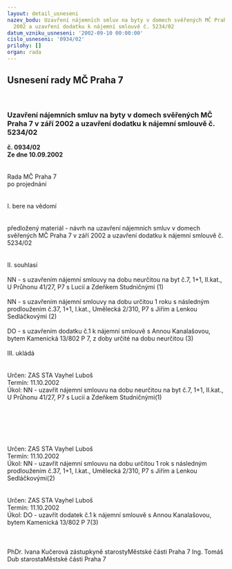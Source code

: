 ```yaml
---
layout: detail_usneseni
nazev_bodu: Uzavření nájemních smluv na byty v domech svěřených MČ Praha 7 v září
  2002 a uzavření dodatku k nájemní smlouvě č. 5234/02
datum_vzniku_usneseni: '2002-09-10 00:00:00'
cislo_usneseni: '0934/02'
prilohy: []
organ: rada
---
```

<div id="ucUsn_pList" class="usn">
	<span><h2>Usnesení rady MČ Praha 7 </h2>
<br></span><div class="standBody">
<span><h3>Uzavření nájemních smluv na byty v domech svěřených MČ Praha 7 v září 2002 a uzavření dodatku k nájemní smlouvě č. 5234/02</h3></span><div class="center">
		<strong>č. 0934/02</strong><br>
	</div>
<div class="center">
		<strong>Ze dne 10.09.2002</strong><br><br>
	</div>
<br>Rada MČ Praha 7<br>po projednání<br><br><br>I.	bere na vědomí<br><br> <br>předložený materiál - návrh na uzavření nájemních smluv v domech svěřených MČ Praha 7 v září 2002 a uzavření dodatku k nájemní smlouvě č. 5234/02<br><br><br>II.  souhlasí <br><br>NN - s uzavřením nájemní smlouvy na dobu neurčitou na byt č.7, 1+1, II.kat., U Průhonu 41/27, P7 s Lucií a Zdeňkem Studničnými									(1)<br><br>NN - s uzavřením nájemní smlouvy na dobu určitou 1 roku s následným prodloužením č.37, 1+1, I.kat., Umělecká 2/310, P7 s Jiřím a Lenkou Sedláčkovými			 			(2)<br><br>DO - s uzavřením dodatku č.1 k nájemní smlouvě s Annou Kanalašovou, bytem Kamenická 13/802 P 7, z doby určité na dobu neurčitou 									(3) <br><br>III.	ukládá <br><br> <br>Určen:	ZAS STA Vayhel Luboš<br>Termín: 11.10.2002<br>Úkol:	NN - uzavřít nájemní smlouvu na dobu neurčitou na byt č.7, 1+1, II.kat., U Průhonu 41/27, P7 s Lucií a Zdeňkem Studničnými(1)<br> <br><br><br><br><br> <br>Určen:	ZAS STA Vayhel Luboš<br>Termín: 11.10.2002<br>Úkol:	NN - uzavřít nájemní smlouvu na dobu určitou 1 rok s následným prodloužením č.37, 1+1, I.kat., Umělecká 2/310, P7 s Jiřím a Lenkou Sedláčkovými(2)<br> <br> <br>Určen:	ZAS STA Vayhel Luboš<br>Termín: 11.10.2002<br>Úkol:	DO - uzavřít dodatek č.1 k nájemní smlouvě s Annou Kanalašovou, bytem Kamenická 13/802 P 7(3) <br> <br> <br>	<br>PhDr. Ivana Kučerová zástupkyně starostyMěstské části Praha 7	Ing. Tomáš Dub starostaMěstské části Praha 7<br>	<br><br>
</div>
</div>